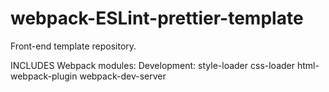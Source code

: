 # webpack-ESLint-prettier-template

Front-end template repository.

INCLUDES
Webpack modules:
Development:
style-loader
css-loader
html-webpack-plugin
webpack-dev-server
